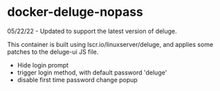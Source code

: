 # docker-deluge-nopass

05/22/22 - Updated to support the latest version of deluge.

This container is built using lscr.io/linuxserver/deluge, and applies some patches to the deluge-ui JS file.
* Hide login prompt
* trigger login method, with default password 'deluge'
* disable first time password change popup
